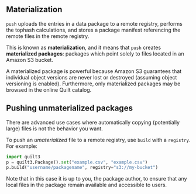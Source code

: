<!--pytest-codeblocks:skipfile-->
<!-- markdownlint-disable -->

## Materialization

`push` uploads the entries in a data package to a remote registry,
performs the tophash calculations, and stores a package manifest
referencing the remote files in the remote registry.

This is known as **materialization**,
and it means that `push` creates **materialized packages**: packages
which point solely to files located in an Amazon S3 bucket.

A materialized package is powerful because Amazon S3 guarantees that
individual object versions are never lost or destroyed (assuming
object versioning is enabled).  Furthermore, only materialized
packages may be browsed in the online Quilt catalog.

## Pushing unmaterialized packages

There are advanced use cases where automatically copying (potentially
large) files is not the behavior you want.

To push an _umaterialized_ file to a remote registry, use `build`
with a `registry`. For example:

```python
import quilt3
p = quilt3.Package().set("example.csv", "example.csv")
p.build("username/packagename", registry="s3://my-bucket")
```

Note that in this case it is up to you, the package author, to
ensure that any local files in the package remain available and
accessible to users.
